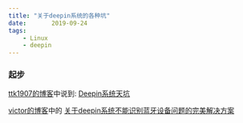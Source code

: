 ```yaml
---
title: "关于deepin系统的各种坑"
date:       2019-09-24
tags:
	- Linux
	- deepin
---
```


### 起步
[ttk1907的博客](https://ttk1907.gitee.io/)中说到:
[Deepin系统天坑](https://ttk1907.gitee.io/2019/09/21/xiongdihui-deepin/)

[victor的博客](https://victorfengming.gitee.io/)中的
[关于deepin系统不能识别蓝牙设备问题的完美解决方案](https://victorfengming.gitee.io/2019/08/29/deepin-bluetooth/)